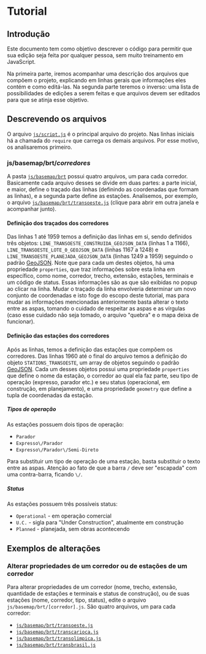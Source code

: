 # Tutorial

## Introdução

Este documento tem como objetivo descrever o código para permitir que sua edição seja feita por qualquer pessoa, sem muito treinamento em JavaScript.

Na primeira parte, iremos acompanhar uma descrição dos arquivos que compõem o projeto, explicando em linhas gerais que informações eles contém e como editá-las. Na segunda parte teremos o inverso: uma lista de possibilidades de edições a serem feitas e que arquivos devem ser editados para que se atinja esse objetivo.

## Descrevendo os arquivos

O arquivo [`js/script.js`](https://github.com/nighto/itdpbrtmap/blob/gh-pages/js/script.js) é o principal arquivo do projeto. Nas linhas iniciais há a chamada do `require` que carrega os demais arquivos. Por esse motivo, os analisaremos primeiro.

### js/basemap/brt/*corredores*

A pasta [`js/basemap/brt`](https://github.com/nighto/itdpbrtmap/tree/gh-pages/js/basemap/brt) possui quatro arquivos, um para cada corredor. Basicamente cada arquivo desses se divide em duas partes: a parte inicial, e maior, define o traçado das linhas (definindo as coordenadas que formam as linhas), e a segunda parte define as estações. Analisemos, por exemplo, o arquivo [`js/basemap/brt/transoeste.js`](https://github.com/nighto/itdpbrtmap/blob/gh-pages/js/basemap/brt/transoeste.js) (clique para abrir em outra janela e acompanhar junto).

#### Definição dos traçados dos corredores

Das linhas 1 até 1959 temos a definição das linhas em si, sendo definidos três objetos: `LINE_TRANSOESTE_CONSTRUIDA_GEOJSON_DATA` (linhas 1 a 1166), `LINE_TRANSOESTE_LOTE_0_GEOJSON_DATA` (linhas 1167 a 1248) e `LINE_TRANSOESTE_PLANEJADA_GEOJSON_DATA` (linhas 1249 a 1959) seguindo o padrão [GeoJSON](http://geojson.org/). Note que para cada um destes objetos, há uma propriedade `properties`, que traz informações sobre esta linha em específico, como nome, corredor, trecho, extensão, estações, terminais e um código de status. Essas informações são as que são exibidas no popup ao clicar na linha. Mudar o traçado da linha envolveria determinar um novo conjunto de coordenadas e isto foge do escopo deste tutorial, mas para mudar as informações mencionadas anteriormente basta alterar o texto entre as aspas, tomando o cuidado de respeitar as aspas e as vírgulas (caso esse cuidado não seja tomado, o arquivo "quebra" e o mapa deixa de funcionar).

#### Definição das estações dos corredores

Após as linhas, temos a definição das estações que compõem os corredores. Das linhas 1960 até o final do arquivo temos a definição do objeto `STATIONS_TRANSOESTE`, um array de objetos seguindo o padrão [GeoJSON](http://geojson.org/). Cada um desses objetos possui uma propriedade `properties` que define o nome da estação, o corredor ao qual ela faz parte, seu tipo de operação (expresso, parador etc.) e seu status (operacional, em construção, em planejamento), e uma propriedade `geometry` que define a tupla de coordenadas da estação.

##### Tipos de operação

As estações possuem dois tipos de operação:

* `Parador`
* `Expresso\/Parador`
* `Expresso\/Parador\/Semi-Direto`

Para substituir um tipo de operação de uma estação, basta substituir o texto entre as aspas. Atenção ao fato de que a barra `/` deve ser "escapada" com uma contra-barra, ficando `\/`.

##### Status

As estações possuem três possíveis status:

* `Operational` - em operação comercial
* `U.C.` - sigla para "Under Construction", atualmente em construção
* `Planned` - planejada, sem obras acontecendo

## Exemplos de alterações

### Alterar propriedades de um corredor ou de estações de um corredor

Para alterar propriedades de um corredor (nome, trecho, extensão, quantidade de estações e terminais e status de construção), ou de suas estações (nome, corredor, tipo, status), edite o arquivo `js/basemap/brt/[corredor].js`. São quatro arquivos, um para cada corredor:

* [`js/basemap/brt/transoeste.js`](https://github.com/nighto/itdpbrtmap/blob/gh-pages/js/basemap/brt/transoeste.js)
* [`js/basemap/brt/transcarioca.js`](https://github.com/nighto/itdpbrtmap/blob/gh-pages/js/basemap/brt/transcarioca.js)
* [`js/basemap/brt/transolimpica.js`](https://github.com/nighto/itdpbrtmap/blob/gh-pages/js/basemap/brt/transolimpica.js)
* [`js/basemap/brt/transbrasil.js`](https://github.com/nighto/itdpbrtmap/blob/gh-pages/js/basemap/brt/transbrasil.js)
